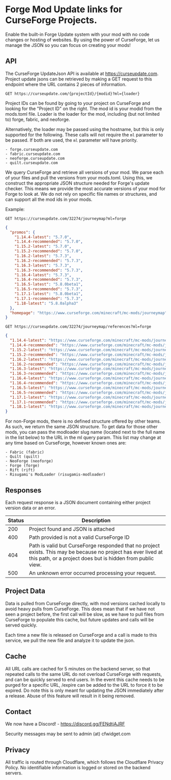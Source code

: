 # Forge Mod Update links for CurseForge Projects.

Enable the built-in Forge Update system with your mod with no code changes or hosting of websites. By using the power of
CurseForge, let us manage the JSON so you can focus on creating your mods!

## API

The CurseForge UpdateJson API is available at https://curseupdate.com. Project update jsons can be retrieved by making a
GET request to this endpoint where the URL contains 2 pieces of information.

`GET https://curseupdate.com/{projectId}/{modid}?ml={loader}`

Project IDs can be found by going to your project on CurseForge and looking for the "Project ID" on the right. 
The mod id is your modid from the mods.toml file.
Loader is the loader for the mod, including (but not limited to) forge, fabric, and neoforge.

Alternatively, the loader may be passed using the hostname, but this is only supported for the following. These calls
will not require the `ml` parameter to be passed. If both are used, the `ml` parameter will have priority.

    - forge.curseupdate.com
    - fabric.curseupdate.com
    - neoforge.curseupdate.com
    - quilt.curseupdate.com

We query CurseForge and retrieve all versions of your mod. We parse each of your files and pull the versions from your
mods.toml. Using this, we construct the appropriate JSON structure needed for Forge's update checker. This means we
provide the most accurate versions of your mod for Forge to look at. We do not rely on specific file names or
structures, and can support all the mod ids in your mods.

Example:

`GET https://curseupdate.com/32274/journeymap?ml=forge`

```json
{
  "promos": {
    "1.14.4-latest": "5.7.0",
    "1.14.4-recommended": "5.7.0",
    "1.15.2-latest": "5.7.0",
    "1.15.2-recommended": "5.7.0",
    "1.16.2-latest": "5.7.3",
    "1.16.2-recommended": "5.7.3",
    "1.16.3-latest": "5.7.3",
    "1.16.3-recommended": "5.7.3",
    "1.16.4-latest": "5.7.3",
    "1.16.4-recommended": "5.7.3",
    "1.16.5-latest": "5.8.0beta1",
    "1.16.5-recommended": "5.7.3",
    "1.17.1-latest": "5.8.0beta1",
    "1.17.1-recommended": "5.7.3",
    "1.18-latest": "5.8.0alpha3"
  },
  "homepage": "https://www.curseforge.com/minecraft/mc-mods/journeymap"
}
```

`GET https://curseupdate.com/32274/journeymap/references?ml=forge`

```json
{
  "1.14.4-latest": "https://www.curseforge.com/minecraft/mc-mods/journeymap/files/3208023",
  "1.14.4-recommended": "https://www.curseforge.com/minecraft/mc-mods/journeymap/files/3208023",
  "1.15.2-latest": "https://www.curseforge.com/minecraft/mc-mods/journeymap/files/3208019",
  "1.15.2-recommended": "https://www.curseforge.com/minecraft/mc-mods/journeymap/files/3208019",
  "1.16.2-latest": "https://www.curseforge.com/minecraft/mc-mods/journeymap/files/3397059",
  "1.16.2-recommended": "https://www.curseforge.com/minecraft/mc-mods/journeymap/files/3397059",
  "1.16.3-latest": "https://www.curseforge.com/minecraft/mc-mods/journeymap/files/3397059",
  "1.16.3-recommended": "https://www.curseforge.com/minecraft/mc-mods/journeymap/files/3397059",
  "1.16.4-latest": "https://www.curseforge.com/minecraft/mc-mods/journeymap/files/3397059",
  "1.16.4-recommended": "https://www.curseforge.com/minecraft/mc-mods/journeymap/files/3397059",
  "1.16.5-latest": "https://www.curseforge.com/minecraft/mc-mods/journeymap/files/3640445",
  "1.16.5-recommended": "https://www.curseforge.com/minecraft/mc-mods/journeymap/files/3397059",
  "1.17.1-latest": "https://www.curseforge.com/minecraft/mc-mods/journeymap/files/3640443",
  "1.17.1-recommended": "https://www.curseforge.com/minecraft/mc-mods/journeymap/files/3509575",
  "1.18.1-latest": "https://www.curseforge.com/minecraft/mc-mods/journeymap/files/3640441"
}
```      

For non-Forge mods, there is no defined structure offered by other teams. As such, we return the same JSON structure. To
get data for those other mods, you can pass the modloader slug name (located next to the full name in the list below) to
the URL in the ml query param. This list may change at any time based on CurseForge, however known ones are:

    - Fabric (fabric)
    - Quilt (quilt)
    - NeoForge (neoforge)
    - Forge (forge)
    - Rift (rift)
    - Risugami's ModLoader (risugamis-modloader)

## Responses

Each request response is a JSON document containing either project version data or an error.

| Status | Description                                                                                                                                                                  |
|--------|------------------------------------------------------------------------------------------------------------------------------------------------------------------------------|
| 200    | Project found and JSON is attached                                                                                                                                           |
| 400    | Path provided is not a valid CurseForge ID                                                                                                                                   |
| 404    | Path is valid but CurseForge responded that no project exists. This may be because no project has ever lived at this path, or a project does but is hidden from public view. |
| 500    | An unknown error occurred processing your request.                                                                                                                           |

## Project Data

Data is pulled from CurseForge directly, with mod versions cached locally to avoid heavy pulls from CurseForge. This
does mean that if we have not seen a project before, the first call will be slow, as we have to pull files from
CurseForge to populate this cache, but future updates and calls will be served quickly.

Each time a new file is released on CurseForge and a call is made to this service, we pull the new file and analyze it
to update the json.

## Cache

All URL calls are cached for 5 minutes on the backend server, so that repeated calls to the same URL do not overload
CurseForge with requests, and can be quickly served to end users. In the event this cache needs to be purged for a
specific URL, /expire can be added to the URL to force it to be expired. Do note this is only meant for updating the
JSON immediately after a release. Abuse of this feature will result in it being removed.

## Contact

We now have a Discord! - https://discord.gg/FENdtjAJRF

Security messages may be sent to admin (at) cfwidget.com

## Privacy

All traffic is routed through Cloudflare, which follows the Cloudflare Privacy Policy. No identifiable information is
logged or stored on the backend servers.
